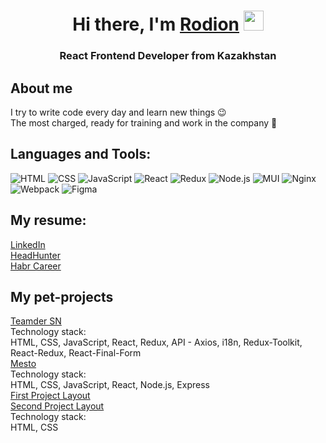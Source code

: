 <h1 align="center">Hi there, I'm <a href="https://github.com/oldmilky" target="_blank">Rodion</a> 
<img src="https://github.com/blackcater/blackcater/raw/main/images/Hi.gif" height="32"/></h1>
<h3 align="center">React Frontend Developer from Kazakhstan</h3>

## About me
I try to write code every day and learn new things &#128521;  
The most charged, ready for training and work in the company &#129321;

## Languages and Tools:

![HTML](https://img.shields.io/badge/-HTML-22386a?style=for-the-badge&logo=html5)
![CSS](https://img.shields.io/badge/-CSS-22386a?style=for-the-badge&logo=css3)
![JavaScript](https://img.shields.io/badge/-JavaScript-22386a?style=for-the-badge&logo=javascript)
![React](https://img.shields.io/badge/-React-22386a?style=for-the-badge&logo=react)
![Redux](https://img.shields.io/badge/-Redux-22386a?style=for-the-badge&logo=redux)
![Node.js](https://img.shields.io/badge/-Node.js-22386a?style=for-the-badge&logo=node.js)
![MUI](https://img.shields.io/badge/-Mui-22386a?style=for-the-badge&logo=mui)
![Nginx](https://img.shields.io/badge/-Nginx-22386a?style=for-the-badge&logo=nginx)
![Webpack](https://img.shields.io/badge/-Webpack-22386a?style=for-the-badge&logo=webpack)
![Figma](https://img.shields.io/badge/-Figma-22386a?style=for-the-badge&logo=figma)

## My resume: 
<a href="https://www.linkedin.com/in/%D1%80%D0%BE%D0%B4%D0%B8%D0%BE%D0%BD-%D1%81%D1%82%D1%80%D0%B5%D0%BB%D0%BA%D0%BE%D0%B2-959953239/" target="_blank">LinkedIn</a><br>
<a href="https://hh.kz/resume/a2a73c9cff09e6f5ae0039ed1f4c6178326348" target="_blank">HeadHunter</a><br>
<a href="https://career.habr.com/oldmilky" target="_blank">Habr Career</a>

## My pet-projects
<a href="https://github.com/oldmilky/teamder" target="_blank">Teamder SN</a><br>
Technology stack:<br> HTML, CSS, JavaScript, React, Redux, API - Axios, i18n, Redux-Toolkit, React-Redux, React-Final-Form<br>
<a href="https://github.com/oldmilky/react-mesto-api-full" target="_blank">Mesto</a><br>
Technology stack:<br> HTML, CSS, JavaScript, React, Node.js, Express<br>
<a href="https://github.com/oldmilky/how-to-learn" target="_blank">First Project Layout</a><br>
<a href="https://github.com/oldmilky/russian-travel" target="_blank">Second Project Layout</a><br>
Technology stack:<br> HTML, CSS<br>